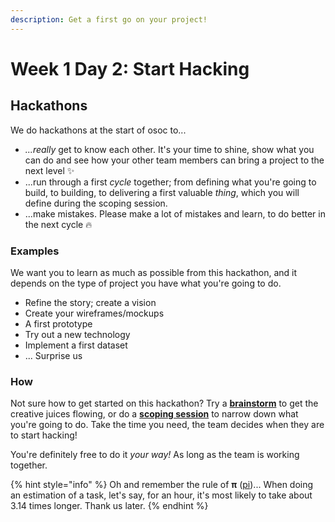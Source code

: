 ```yaml
---
description: Get a first go on your project!
---
```


# Week 1 Day 2: Start Hacking

## Hackathons

We do hackathons at the start of osoc to...

* _...really_ get to know each other. It's your time to shine, show what you can do and see how your other team members can bring a project to the next level ✨
* ...run through a first _cycle_ together; from defining what you're going to build, to building, to delivering a first valuable _thing_, which you will define during the scoping session.
* ...make mistakes. Please make a lot of mistakes and learn, to do better in the next cycle 🔥

### Examples

We want you to learn as much as possible from this hackathon, and it depends on the type of project you have what you're going to do.

* Refine the story; create a vision
* Create your wireframes/mockups
* A first prototype
* Try out a new technology
* Implement a first dataset
* ... Surprise us

### How

Not sure how to get started on this hackathon? Try a [**brainstorm**](https://help.osoc.be/global/coaches/the-coaching-job/how-to-manage-a-team#3-brainstorm-ideas-2-bonus-adaptions) to get the creative juices flowing, or do a [**scoping session**](https://help.osoc.be/global/coaches/the-coaching-job/how-to-manage-a-team#how-to-do-a-scoping-session) to narrow down what you're going to do. Take the time you need, the team decides when they are to start hacking!&#x20;

You're definitely free to do it _your way!_ As long as the team is working together.

{% hint style="info" %}
Oh and remember the rule of **π** ([pi](https://twitter.com/pietercolpaert))... When doing an estimation of a task, let's say, for an hour, it's most likely to take about 3.14 times longer. Thank us later.
{% endhint %}

